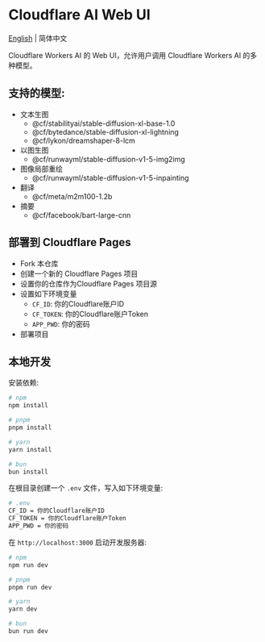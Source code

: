 # Cloudflare AI Web UI
[English](./README.md) | 简体中文

Cloudflare Workers AI 的 Web UI，允许用户调用 Cloudflare Workers AI 的多种模型。

## 支持的模型:
-  文本生图
   -  @cf/stabilityai/stable-diffusion-xl-base-1.0
   -  @cf/bytedance/stable-diffusion-xl-lightning
   -  @cf/lykon/dreamshaper-8-lcm
-  以图生图
   -  @cf/runwayml/stable-diffusion-v1-5-img2img
-  图像局部重绘
   -  @cf/runwayml/stable-diffusion-v1-5-inpainting
-  翻译
   -  @cf/meta/m2m100-1.2b
-  摘要
   -  @cf/facebook/bart-large-cnn

## 部署到 Cloudflare Pages
-  Fork 本仓库
-  创建一个新的 Cloudflare Pages 项目
-  设置你的仓库作为Cloudflare Pages 项目源
-  设置如下环境变量
   -  `CF_ID`: 你的Cloudflare账户ID
   -  `CF_TOKEN`: 你的Cloudflare账户Token
   -  `APP_PWD`: 你的密码
-  部署项目


## 本地开发

安装依赖:

```bash
# npm
npm install

# pnpm
pnpm install

# yarn
yarn install

# bun
bun install
```
在根目录创建一个 `.env` 文件，写入如下环境变量:

```bash
# .env
CF_ID = 你的Cloudflare账户ID
CF_TOKEN = 你的Cloudflare账户Token
APP_PWD = 你的密码
```
在 `http://localhost:3000` 启动开发服务器:

```bash
# npm
npm run dev

# pnpm
pnpm run dev

# yarn
yarn dev

# bun
bun run dev
```